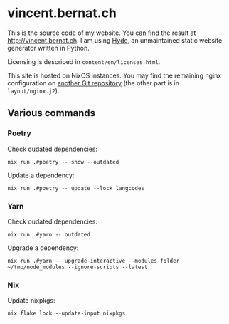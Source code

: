 # vincent.bernat.ch

This is the source code of my website. You can find the result at
<http://vincent.bernat.ch>. I am using [Hyde][hyde], an unmaintained
static website generator written in Python.

Licensing is described in `content/en/licenses.html`.

This site is hosted on NixOS instances. You may find the remaining
nginx configuration on [another Git repository][nixos] (the other
part is in `layout/nginx.j2`).

[hyde]: https://github.com/hyde/hyde
[cc1]: http://creativecommons.org/licenses/by-nc-sa/3.0/
[cc2]: http://creativecommons.org/licenses/by/3.0/
[nixos]: https://github.com/vincentbernat/nixops-take1/blob/master/web.nix

## Various commands

### Poetry

Check oudated dependencies:

```
nix run .#poetry -- show --outdated
```

Update a dependency:

```
nix run .#poetry -- update --lock langcodes
```

### Yarn

Check oudated dependencies:

```
nix run .#yarn -- outdated
```

Upgrade a dependency:

```
nix run .#yarn -- upgrade-interactive --modules-folder ~/tmp/node_modules --ignore-scripts --latest
```

### Nix

Update nixpkgs:

```
nix flake lock --update-input nixpkgs
```
